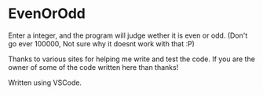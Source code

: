 # EvenOrOdd
Enter a integer, and the program will judge wether it is even or odd. (Don't go ever 100000, Not sure why it doesnt work with that :P)

Thanks to various sites for helping me write and test the code. If you are the owner of some of the code written here than thanks!

Written using VSCode.
